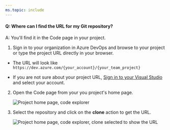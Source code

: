 ```yaml
---
ms.topic: include
---
```


#### Q: Where can I find the URL for my Git repository?

A: You'll find it in the Code page in your project.

1. Sign in to your organization in Azure DevOps and browse to your project or type the project URL directly in your browser.

- The URL will look like `https://dev.azure.com/{your_account}/{your_team_project}`

- If you are not sure about your project URL, [Sign in to your Visual Studio](https://go.microsoft.com/fwlink/?LinkID=309329) and select your account.

2. Open the Code page from your you project's home page.

   ![Project home page, code explorer](../media/code-explorer.png)

3. Select the repository and click on the **clone** action to get the URL.

   ![Project home page, code explorer, clone selected to show the URL](../media/clone-url.png)
